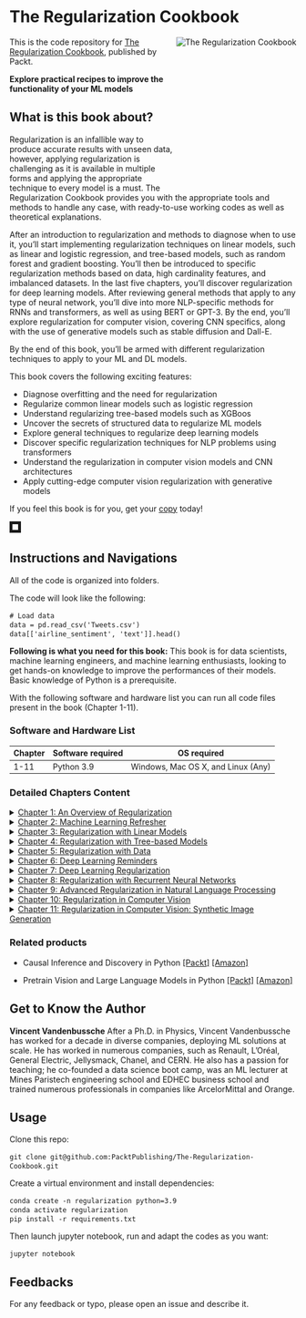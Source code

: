 # The Regularization Cookbook

<a href="https://www.packtpub.com/product/the-regularization-cookbook/9781837634088"><img src="https://content.packt.com/B19629/cover_image_small.jpg" alt="The Regularization Cookbook" height="256px" align="right"></a>

This is the code repository for [The Regularization Cookbook](https://www.packtpub.com/product/the-regularization-cookbook/9781837634088), published by Packt.

**Explore practical recipes to improve the functionality of your ML models**

## What is this book about?
Regularization is an infallible way to produce accurate results with unseen data, however, applying regularization is challenging as it is available in multiple forms and applying the appropriate technique to every model is a must. The Regularization Cookbook provides you with the appropriate tools and methods to handle any case, with ready-to-use working codes as well as theoretical explanations.

After an introduction to regularization and methods to diagnose when to use it, you’ll start implementing regularization techniques on linear models, such as linear and logistic regression, and tree-based models, such as random forest and gradient boosting. You’ll then be introduced to specific regularization methods based on data, high cardinality features, and imbalanced datasets. In the last five chapters, you’ll discover regularization for deep learning models. After reviewing general methods that apply to any type of neural network, you’ll dive into more NLP-specific methods for RNNs and transformers, as well as using BERT or GPT-3. By the end, you’ll explore regularization for computer vision, covering CNN specifics, along with the use of generative models such as stable diffusion and Dall-E.

By the end of this book, you’ll be armed with different regularization techniques to apply to your ML and DL models.

This book covers the following exciting features: 
* Diagnose overfitting and the need for regularization
* Regularize common linear models such as logistic regression
* Understand regularizing tree-based models such as XGBoos
* Uncover the secrets of structured data to regularize ML models
* Explore general techniques to regularize deep learning models
* Discover specific regularization techniques for NLP problems using transformers
* Understand the regularization in computer vision models and CNN architectures
* Apply cutting-edge computer vision regularization with generative models

If you feel this book is for you, get your [copy](https://www.amazon.com/dp/1837634084) today!

<a href="https://www.packtpub.com/?utm_source=github&utm_medium=banner&utm_campaign=GitHubBanner"><img src="https://raw.githubusercontent.com/PacktPublishing/GitHub/master/GitHub.png" alt="https://www.packtpub.com/" border="5" /></a>

## Instructions and Navigations
All of the code is organized into folders.

The code will look like the following:
```
# Load data
data = pd.read_csv('Tweets.csv')
data[['airline_sentiment', 'text']].head()
```

**Following is what you need for this book:**
This book is for data scientists, machine learning engineers, and machine learning enthusiasts, looking to get hands-on knowledge to improve the performances of their models. Basic knowledge of Python is a prerequisite.

With the following software and hardware list you can run all code files present in the book (Chapter 1-11).

### Software and Hardware List

| Chapter  | Software required                                                                    | OS required                        |
| -------- | -------------------------------------------------------------------------------------| -----------------------------------|
|  	1-11   | Python 3.9   							                                              | Windows, Mac OS X, and Linux (Any) |


### Detailed Chapters Content
<details>
    <summary>
        <a href="chapter_01/chapter_01.ipynb">Chapter 1: An Overview of Regularization</a>
    </summary>

- Introducing regularization
</details>

<details>
    <summary>
        <a href="chapter_02/chapter_02.ipynb">Chapter 2: Machine Learning Refresher</a>
    </summary>

- Loading the data
- Splitting the data
- Preparing quantitative data
- Preparing qualitative data
- Model training
- Model evaluation
- Hyperparameter optimization
</details>

<details>
    <summary>
        <a href="chapter_03/chapter_03.ipynb">Chapter 3: Regularization with Linear Models</a>
    </summary>

- Training a Linear Regression with scikit-learn
- Regularizing with Ridge Regression
- Regularizing with Lasso Regression
- Regularizing with an Elastic Net Regression
- Training a Logistic Regression
- Regularizing a Logistic Regression
- Choosing the Right Regularization
</details>

<details>
    <summary>
        <a href="chapter_04/chapter_04.ipynb">Chapter 4: Regularization with Tree-based Models</a>
    </summary>

- Building a classification tree
- Building a Regression Tree
- Regularizing a decision tree
- Training a Random Forest
- Regularizing a Random Forest
- Training a Boosting model with XGBoost
- Regularizing with XGBoost
</details>

<details>
    <summary>
        <a href="chapter_05/chapter_05.ipynb">Chapter 5: Regularization with Data</a>
    </summary>

- Hashing high cardinality features
- Aggregating features
- Undersampling an imbalanced dataset
- Oversampling an imbalanced dataset
- Resampling imbalanced data with SMOTE
</details>

<details>
    <summary>
        <a href="chapter_06/chapter_06.ipynb">Chapter 6: Deep Learning Reminders</a>
    </summary>

- Training a perceptron
- Training a neural network for regression
- Training a neural network for binary classification
- Training a multiclass classification neural network
</details>

<details>
    <summary>
        <a href="chapter_07/chapter_07.ipynb">Chapter 7: Deep Learning Regularization</a>
    </summary>

- Regularizing a neural network with L2 regularization
- Regularizing a neural network with early stopping
- Regularizing with network architecture
- Regularizing with dropout
</details>

<details>
    <summary>
        <a href="chapter_08/chapter_08.ipynb">Chapter 8: Regularization with Recurrent Neural Networks</a>
    </summary>

- Training a RNN
- Training a GRU
- Regularizing with dropout
- Regularizing with maximum sequence length
</details>

<details>
    <summary>
        <a href="chapter_09/chapter_09.ipynb">Chapter 9: Advanced Regularization in Natural Language Processing</a>
    </summary>

- Regularization using a word2vec embedding
- Data augmentation using word2vec
- Zero-shot inference with pre-trained models
- Regularization with BERT embeddings
- Data augmentation using GPT-3
</details>

<details>
    <summary>
        <a href="chapter_10/chapter_10.ipynb">Chapter 10: Regularization in Computer Vision</a>
    </summary>

- Training a CNN
- Regularizing a CNN with vanilla NN methods
- Regularizing a CNN with transfer learning for object detection
- Semantic segmentation using transfer learning
</details>

<details>
    <summary>
        <a href="chapter_11/chapter_11.ipynb">Chapter 11: Regularization in Computer Vision: Synthetic Image Generation</a>
    </summary>

- Applying image augmentation with Albumentations
- Creating synthetic images for object detection
- Implementing real-time style transfer
</details>

### Related products <Other books you may enjoy>
* Causal Inference and Discovery in Python [[Packt]](https://www.packtpub.com/product/causal-inference-and-discovery-in-python/9781804612989) [[Amazon]](https://www.amazon.com/Causal-Inference-Discovery-Python-learning-ebook/dp/B0C4LKQ1X7)

* Pretrain Vision and Large Language Models in Python [[Packt]](https://www.packtpub.com/product/pretrain-vision-and-large-language-models-in-python/9781804618257) [[Amazon]](https://www.amazon.com/Pretrain-Vision-Language-Models-Beginners/dp/180461825X)

## Get to Know the Author
**Vincent Vandenbussche** After a Ph.D. in Physics, Vincent Vandenbussche has worked for a decade in diverse companies, deploying ML solutions at scale. He has worked in numerous companies, such as Renault, L’Oréal, General Electric, Jellysmack, Chanel, and CERN.
He also has a passion for teaching; he co-founded a data science boot camp, was an ML lecturer at Mines Paristech engineering school and EDHEC business school and trained numerous professionals in companies like ArcelorMittal and Orange.

## Usage

Clone this repo:
```shell
git clone git@github.com:PacktPublishing/The-Regularization-Cookbook.git
```

Create a virtual environment and install dependencies:
```shell
conda create -n regularization python=3.9
conda activate regularization
pip install -r requirements.txt
```

Then launch jupyter notebook, run and adapt the codes as you want:
```shell
jupyter notebook
```

## Feedbacks

For any feedback or typo, please open an issue and describe it.
